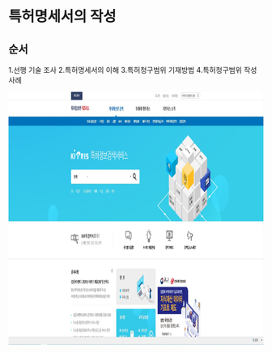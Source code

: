 # **특허명세서의 작성**

## 순서

1.선행 기술 조사
2.특허명세서의 이해
3.특허청구범위 기재방법
4.특허청구범위 작성 사례

<img src="./kipris.jpg"  width="930" height="500">


</p>
